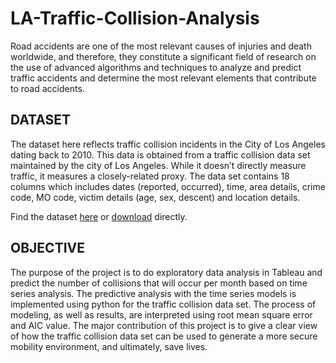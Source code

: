 # LA-Traffic-Collision-Analysis


Road accidents are one of the most relevant causes of injuries and death worldwide, and therefore, they constitute a significant field of research on the use of advanced algorithms and techniques to analyze and predict traffic accidents and determine the most relevant elements that contribute to road accidents.

## DATASET
The dataset here reflects traffic collision incidents in the City of Los Angeles dating back to 2010. This data is obtained from a traffic collision data set maintained by the city of Los Angeles. While it doesn’t directly measure traffic, it measures a closely-related proxy. The data set contains 18 columns which includes dates (reported, occurred), time, area details, crime code, MO code, victim details (age, sex, descent) and location details. 

Find the dataset [here](https://data.lacity.org/Public-Safety/Traffic-Collision-Data-from-2010-to-Present/d5tf-ez2w) or [download](https://data.lacity.org/api/views/d5tf-ez2w/rows.csv) directly.


## OBJECTIVE
The purpose of the project is to do exploratory data analysis in Tableau and predict the number of collisions that will occur per month based on time series analysis. The predictive analysis with the time series models is implemented using python for the traffic collision data set. The process of modeling, as well as results, are interpreted using root mean square error and AIC value. The major contribution of this project is to give a clear view of how the traffic collision data set can be used to generate a more secure mobility environment, and ultimately, save lives.

